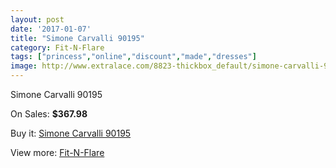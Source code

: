 ```yaml
---
layout: post
date: '2017-01-07'
title: "Simone Carvalli 90195"
category: Fit-N-Flare
tags: ["princess","online","discount","made","dresses"]
image: http://www.extralace.com/8823-thickbox_default/simone-carvalli-90195.jpg
---
```

Simone Carvalli 90195

On Sales: **$367.98**
<a href="https://www.extralace.com/fit-n-flare/4191-simone-carvalli-90195.html"><amp-img layout="responsive" width="600" height="600" src="//www.extralace.com/8823-thickbox_default/simone-carvalli-90195.jpg" alt="Simone Carvalli 90195 0" /></a>

Buy it: [Simone Carvalli 90195](https://www.extralace.com/fit-n-flare/4191-simone-carvalli-90195.html "Simone Carvalli 90195")

View more: [Fit-N-Flare](https://www.extralace.com/4-fit-n-flare "Fit-N-Flare")
